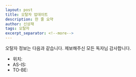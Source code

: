 ```yaml
---
layout: post
title: 오탈자 업데이트
description: 한 줄 요약
author: 신상재
tags: 오탈자
excerpt_separator: <!--more-->
---
```


오탈자 정보는 다음과 같습니다. 제보해주신 모든 독자님 감사합니다.

<!--more-->

* 위치: 
* AS-IS:
* TO-BE: 
